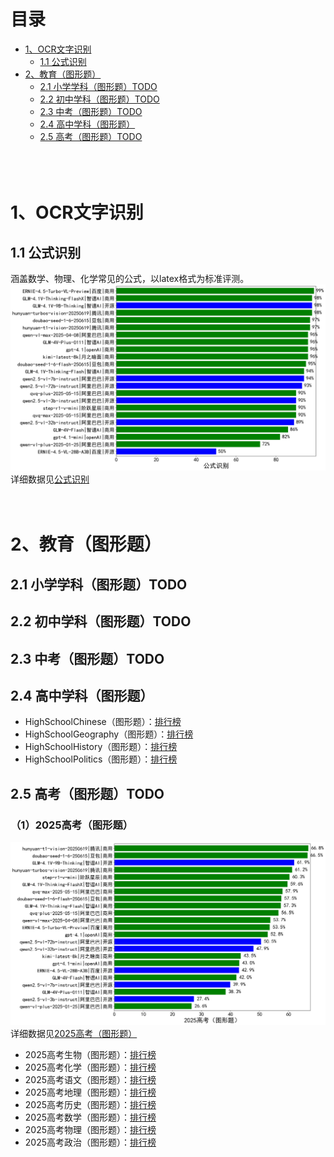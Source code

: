# 目录
- [1、OCR文字识别](#1OCR文字识别)
  - [1.1 公式识别](#1.1-公式识别)
- [2、教育（图形题）](#2教育图形题)
  - [2.1 小学学科（图形题）TODO](#2.1-小学学科图形题TODO)
  - [2.2 初中学科（图形题）TODO](#2.2-初中学科图形题TODO)
  - [2.3 中考（图形题）TODO](#2.3-中考图形题TODO)
  - [2.4 高中学科（图形题）](#2.4-高中学科图形题TODO)
  - [2.5 高考（图形题）TODO](#2.5-高考图形题TODO)
<br><br><br><br>
  
# 1、OCR文字识别
## 1.1 公式识别
涵盖数学、物理、化学常见的公式，以latex格式为标准评测。
![link](pic/公式识别.png)    
详细数据见[公式识别](leaderboard/公式识别.md)<br>
<br><br>

# 2、教育（图形题）
## 2.1 小学学科（图形题）TODO
## 2.2 初中学科（图形题）TODO
## 2.3 中考（图形题）TODO
## 2.4 高中学科（图形题）
- HighSchoolChinese（图形题）：[排行榜](leaderboard/HighSchoolChinese（图形题）.md)
- HighSchoolGeography（图形题）：[排行榜](leaderboard/HighSchoolGeography（图形题）.md)
- HighSchoolHistory（图形题）：[排行榜](leaderboard/HighSchoolHistory（图形题）.md)
- HighSchoolPolitics（图形题）：[排行榜](leaderboard/HighSchoolPolitics（图形题）.md)

## 2.5 高考（图形题）TODO
### （1）2025高考（图形题）
![link](pic/2025高考（图形题）.png) 
详细数据见[2025高考（图形题）](leaderboard/2025高考（图形题）.md)<br>
 - 2025高考生物（图形题）：[排行榜](leaderboard/2025高考生物（图形题）.md)
 - 2025高考化学（图形题）：[排行榜](leaderboard/2025高考化学（图形题）.md)
 - 2025高考语文（图形题）：[排行榜](leaderboard/2025高考语文（图形题）.md)
 - 2025高考地理（图形题）：[排行榜](leaderboard/2025高考地理（图形题）.md)
 - 2025高考历史（图形题）：[排行榜](leaderboard/2025高考历史（图形题）.md)
 - 2025高考数学（图形题）：[排行榜](leaderboard/2025高考数学（图形题）.md)
 - 2025高考物理（图形题）：[排行榜](leaderboard/2025高考物理（图形题）.md)
 - 2025高考政治（图形题）：[排行榜](leaderboard/2025高考政治（图形题）.md)
